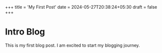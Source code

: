 +++
title = 'My First Post'
date = 2024-05-27T20:38:24+05:30
draft = false
+++

# Intro Blog

This is my first blog post. I am excited to start my blogging journey. 
